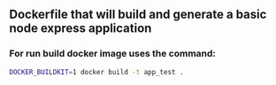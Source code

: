 ## Dockerfile that will build and generate a basic node express application

### For run build docker image uses the command:
```bash
DOCKER_BUILDKIT=1 docker build -t app_test .
```
